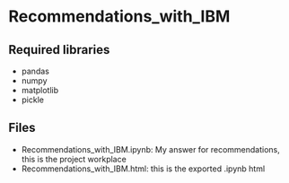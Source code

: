 # Recommendations_with_IBM

## Required libraries

- pandas
- numpy
- matplotlib
- pickle


## Files

- Recommendations_with_IBM.ipynb: My answer for recommendations, this is the project workplace
- Recommendations_with_IBM.html: this is the exported .ipynb html
